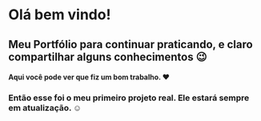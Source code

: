 # Olá bem vindo!

## Meu Portfólio para continuar praticando, e claro compartilhar alguns conhecimentos :wink:

#### Aqui você pode ver que fiz um bom trabalho. :heart:

### Então esse foi o meu primeiro projeto real.  Ele estará sempre em atualização. :relaxed:
